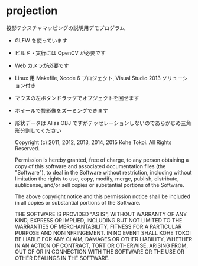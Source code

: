 # projection
投影テクスチャマッピングの説明用デモプログラム

* GLFW を使っています
* ビルド・実行には OpenCV が必要です
* Web カメラが必要です
* Linux 用 Makefile, Xcode 6 プロジェクト, Visual Studio 2013 ソリューション付き
* マウスの左ボタンドラッグでオブジェクトを回せます
* ホイールで投影像をズーミングできます
* 形状データは Alias OBJ ですがテッセレーションしないのであらかじめ三角形分割してください

    Copyright (c) 2011, 2012, 2013, 2014, 2015 Kohe Tokoi. All Rights Reserved.
    
    Permission is hereby granted, free of charge,  to any person obtaining a copy
    of this software and associated documentation files (the "Software"), to deal
    in the Software without restriction,  including without limitation the rights
    to use, copy,  modify, merge,  publish, distribute,  sublicense,  and/or sell
    copies or substantial portions of the Software.
    
    The above  copyright notice  and this permission notice  shall be included in
    all copies or substantial portions of the Software.
    
    THE SOFTWARE  IS PROVIDED "AS IS",  WITHOUT WARRANTY OF ANY KIND,  EXPRESS OR
    IMPLIED,  INCLUDING  BUT  NOT LIMITED  TO THE WARRANTIES  OF MERCHANTABILITY,
    FITNESS  FOR  A PARTICULAR PURPOSE  AND NONINFRINGEMENT.  IN  NO EVENT  SHALL
    KOHE TOKOI  BE LIABLE FOR ANY CLAIM,  DAMAGES OR OTHER LIABILITY,  WHETHER IN
    AN ACTION  OF CONTRACT,  TORT  OR  OTHERWISE,  ARISING  FROM,  OUT OF  OR  IN
    CONNECTION WITH THE SOFTWARE OR THE USE OR OTHER DEALINGS IN THE SOFTWARE.
